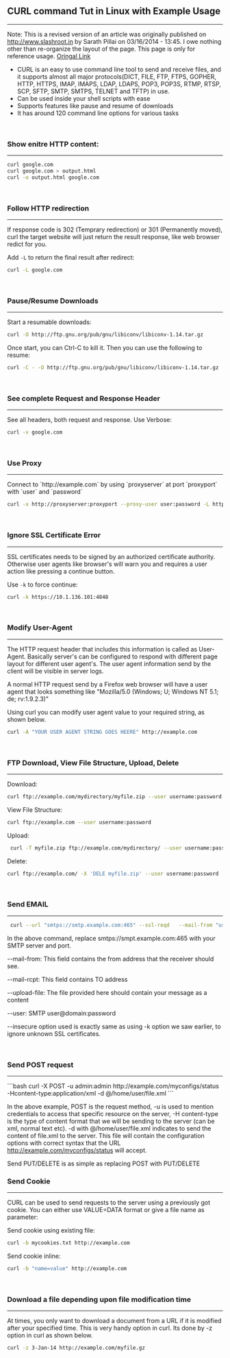 
<!-- Copyright: This is a revised version of an article was originally published on http://www.slashroot.in by Sarath Pillai on 03/16/2014 - 13:45. I owe nothing other than re-organize the layout of the page -->

## CURL command Tut in Linux with Example Usage
<hr />

Note: This is a revised version of an article was originally published on http://www.slashroot.in by Sarath Pillai on 03/16/2014 - 13:45. I owe nothing other than re-organize the layout of the page. This page is only for reference usage. [Oringal Link](http://www.slashroot.in/curl-command-tutorial-linux-example-usage)

- CURL is an easy to use command line tool to send and receive files, and it supports almost all major protocols(DICT, FILE, FTP, FTPS, GOPHER, HTTP, HTTPS,  IMAP, IMAPS,  LDAP,  LDAPS,  POP3, POP3S, RTMP, RTSP, SCP, SFTP, SMTP, SMTPS, TELNET and TFTP) in use.
- Can be used inside your shell scripts with ease
- Supports features like pause and resume of downloads
- It has around 120 command line options for various tasks
<br />

### Show enitre HTTP content:
<hr />

```bash
curl google.com 
curl google.com > output.html
curl -o output.html google.com
```
<br />

### Follow HTTP redirection 
<hr />
If response code is 302 (Temprary redirection) or 301 (Permanently moved), curl the target website will just return the result response, like web browser redict for you.

Add `-L` to return the final result after redirect: 

```bash
curl -L google.com
```
<br />

### Pause/Resume Downloads 
<hr />

Start a resumable downloads:

```bash
curl -O http://ftp.gnu.org/pub/gnu/libiconv/libiconv-1.14.tar.gz
```

Once start, you can Ctrl-C to kill it. Then you can use the following to resume:

```bash
curl -C - -O http://ftp.gnu.org/pub/gnu/libiconv/libiconv-1.14.tar.gz
``` 
<br />

### See complete Request and Response Header
<hr />
See all headers, both request and response. Use Verbose:

```bash
curl -v google.com
```
<br />


### Use Proxy
<hr />
Connect to `http://example.com` by using `proxyserver` at port `proxyport` with `user` and `password`

```bash
curl -x http://proxyserver:proxyport --proxy-user user:password -L http://example.com
```
<br />


### Ignore SSL Certificate Error
<hr />
SSL certificates needs to be signed by an authorized certificate authority. Otherwise user agents like browser's will warn you and requires a user action like pressing a continue button. 

Use `-k` to force continue:

```bash
curl -k https://10.1.136.101:4848
```
<br />

### Modify User-Agent
<hr />

The HTTP request header that includes this information is called as User-Agent. Basically server's can be configured to respond with different page layout for different user agent's. The user agent information send by the client will be visible in server logs.

A normal HTTP request send by a Firefox web browser will have a user agent that looks something like "Mozilla/5.0 (Windows; U; Windows NT 5.1; de; rv:1.9.2.3)"

Using curl you can modify user agent value to your required string, as shown below.

```bash
curl -A "YOUR USER AGENT STRING GOES HEERE" http://example.com
```
<br />

### FTP Download, View File Structure, Upload, Delete
<hr />

Download:

```bash
curl ftp://example.com/mydirectory/myfile.zip --user username:password -o myfile.zip
```

View File Structure:

```bash
curl ftp://example.com --user username:password
```

Upload:
```bash
 curl -T myfile.zip ftp://example.com/mydirectory/ --user username:password
```

Delete:
```bash
curl ftp://example.com/ -X 'DELE myfile.zip' --user username:password
```
<br />

### Send EMAIL
<hr />

```bash
 curl --url "smtps://smtp.example.com:465" --ssl-reqd   --mail-from "user@example.com" --mail-rcpt "friend@example.com"   --upload-file mailcontent.txt --user "user@example.com:password" --insecure 
```

In the above command, replace smtps://smpt.example.com:465 with your SMTP server and port.

--mail-from: This field contains the from address that the receiver should see.

--mail-rcpt: This field contains TO address

--upload-file: The file provided here should contain your message as a content

--user: SMTP user@domain:password

--insecure option used is exactly same as using -k option we saw earlier, to ignore unknown SSL certificates.

<br />


### Send POST request
<hr />
```bash
curl -X POST -u  admin:admin http://example.com/myconfigs/status -Hcontent-type:application/xml -d @/home/user/file.xml
```

In the above example, POST is the request method, -u is used to mention credentials to access that specific resource on the server, -H content-type is the type of content format that we will be sending to the server (can be xml, normal text etc). -d with @/home/user/file.xml indicates to send the content of file.xml to the server. This file will contain the configuration options with correct syntax that the URL http://example.com/myconfigs/status will accept.

Send PUT/DELETE is as simple as replacing POST with PUT/DELETE
<br />

### Send Cookie
<hr />
CURL can be used to send requests to the server using a previously got cookie. You can either use VALUE=DATA format or give a file name as parameter:

Send cookie using existing file:

```bash
curl -b mycookies.txt http://example.com
```

Send cookie inline:

```bash
curl -b "name=value" http://example.com
```
<br />

### Download a file depending upon file modification time
<hr />
At times, you only want to download a document from a URL if it is modified after your specified time. This is very handy option in curl. Its done by -z option in curl as shown below.

```bash
curl -z 3-Jan-14 http://example.com/myfile.gz
```
<br />

